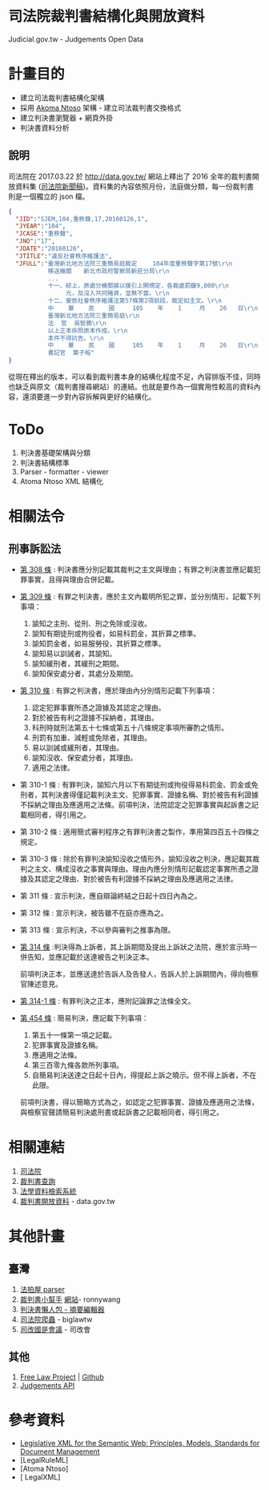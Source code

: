 # 司法院裁判書結構化與開放資料
Judicial.gov.tw - Judgements Open Data

# 計畫目的

- 建立司法裁判書結構化架構
- 採用 [Akoma Ntoso](http://www.akomantoso.org/) 架構 - 建立司法裁判書交換格式
- 建立判決書瀏覽器 + 網頁外掛
- 判決書資料分析

## 說明

司法院在 2017.03.22 於 http://data.gov.tw/ 網站上釋出了 2016 全年的裁判書開放資料集 ([司法院新聞稿](http://jirs.judicial.gov.tw/GNNWS/NNWSS002.asp?id=259695))。資料集的內容依照月份，法庭做分類，每一份裁判書則是一個獨立的 json 檔。

```json
{
  "JID":"SJEM,104,重秩聲,17,20160126,1",
  "JYEAR":"104",
  "JCASE":"重秩聲",
  "JNO":"17",
  "JDATE":"20160126",
  "JTITLE":"違反社會秩序維護法",
  "JFULL":"臺灣新北地方法院三重簡易庭裁定　　 104年度重秩聲字第17號\r\n
           移送機關　　新北市政府警察局新莊分局\r\n
           ...
           十一、綜上，原處分機關據以援引上開規定，各裁處罰鍰9,000\r\n
                元，及沒入共同賭資，並無不當。\r\n
           十二、爰依社會秩序維護法第57條第2項前段，裁定如主文。\r\n
           中    華    民    國     105    年    1     月    26   日\r\n
           臺灣新北地方法院三重簡易庭\r\n
           法  官  吳智勝\r\n
           以上正本係照原本作成。\r\n
           本件不得抗告。\r\n
           中    華    民    國     105    年    1     月    26   日\r\n
           書記官  葉子榕"           
}
```

從現在釋出的版本，可以看到裁判書本身的結構化程度不足，內容排版不佳，同時也缺乏與原文（裁判書搜尋網站）的連結。也就是要作為一個實用性較高的資料內容，還須要進一步對內容拆解與更好的結構化。

# ToDo
1. 判決書基礎架構與分類
2. 判決書結構標準
3. Parser - formatter - viewer
3. Atoma Ntoso XML 結構化

# 相關法令

## 刑事訴訟法
- [第 308 條](http://law.moj.gov.tw/LawClass/LawSingle.aspx?Pcode=C0010001&FLNO=308) : 判決書應分別記載其裁判之主文與理由；有罪之判決書並應記載犯罪事實，且得與理由合併記載。
- [第 309 條]((http://law.moj.gov.tw/LawClass/LawSingle.aspx?Pcode=C0010001&FLNO=309)) : 有罪之判決書，應於主文內載明所犯之罪，並分別情形，記載下列事項：
  1. 諭知之主刑、從刑、刑之免除或沒收。
  2. 諭知有期徒刑或拘役者，如易科罰金，其折算之標準。
  3. 諭知罰金者，如易服勞役，其折算之標準。
  4. 諭知易以訓誡者，其諭知。
  5. 諭知緩刑者，其緩刑之期間。
  6. 諭知保安處分者，其處分及期間。
- [第 310 條](http://law.moj.gov.tw/LawClass/LawSingle.aspx?Pcode=C0010001&FLNO=310) : 有罪之判決書，應於理由內分別情形記載下列事項：
  1. 認定犯罪事實所憑之證據及其認定之理由。
  2. 對於被告有利之證據不採納者，其理由。
  3. 科刑時就刑法第五十七條或第五十八條規定事項所審酌之情形。
  4. 刑罰有加重、減輕或免除者，其理由。
  5. 易以訓誡或緩刑者，其理由。
  6. 諭知沒收、保安處分者，其理由。
  7. 適用之法律。
- 第 310-1 條 : 有罪判決，諭知六月以下有期徒刑或拘役得易科罰金、罰金或免刑者，其判決書得僅記載判決主文、犯罪事實、證據名稱、對於被告有利證據不採納之理由及應適用之法條。前項判決，法院認定之犯罪事實與起訴書之記載相同者，得引用之。
- 第 310-2 條 : 適用簡式審判程序之有罪判決書之製作，準用第四百五十四條之規定。
- 第 310-3 條 : 除於有罪判決諭知沒收之情形外，諭知沒收之判決，應記載其裁判之主文、構成沒收之事實與理由。理由內應分別情形記載認定事實所憑之證據及其認定之理由、對於被告有利證據不採納之理由及應適用之法律。
- 第 311 條 : 宣示判決，應自辯論終結之日起十四日內為之。
- 第 312 條	: 宣示判決，被告雖不在庭亦應為之。
- 第 313 條	: 宣示判決，不以參與審判之推事為限。
- [第 314 條](http://law.moj.gov.tw/LawClass/LawSingle.aspx?Pcode=C0010001&FLNO=314)	:判決得為上訴者，其上訴期間及提出上訴狀之法院，應於宣示時一併告知，並應記載於送達被告之判決正本。
  
  前項判決正本，並應送達於告訴人及告發人，告訴人於上訴期間內，得向檢察官陳述意見。
- [第 314-1 條](http://law.moj.gov.tw/LawClass/LawSingle.aspx?Pcode=C0010001&FLNO=314-1) : 有罪判決之正本，應附記論罪之法條全文。
- [第 454 條](http://law.moj.gov.tw/LawClass/LawSingle.aspx?Pcode=C0010001&FLNO=454) : 簡易判決，應記載下列事項：
  1. 第五十一條第一項之記載。
  2. 犯罪事實及證據名稱。
  3. 應適用之法條。
  4. 第三百零九條各款所列事項。
  5. 自簡易判決送達之日起十日內，得提起上訴之曉示。但不得上訴者，不在此限。
  
  前項判決書，得以簡略方式為之，如認定之犯罪事實、證據及應適用之法條，與檢察官聲請簡易判決處刑書或起訴書之記載相同者，得引用之。

# 相關連結

1. [司法院](http://www.judicial.gov.tw/)
2. [裁判書查詢](http://jirs.judicial.gov.tw/FJUD/FJUDQRY01M_1.aspx)
3. [法學資料檢索系統](http://jirs.judicial.gov.tw/Index.htm)
4. [裁判書開放資料](http://data.gov.tw/wise_search?nodetype=metadataset&kw=%E8%A3%81%E5%88%A4%E6%9B%B8) - data.gov.tw


# 其他計畫

## 臺灣
1. [法拍屋 parser](https://github.com/shadowjohn/judicial)
2. [裁判書小幫手](https://github.com/ronnywang/judicial-easyer) [網站](http://judicial.ronny.tw/)- ronnywang
3. [判決書懶人包 - 摘要編輯器](https://github.com/ctiml/judicial-summary)
3. [司法院爬蟲](https://github.com/biglawtw/judicial_crawler) - biglawtw
4. [司改國是會議](https://github.com/JRF-tw/nationwide_judicial_reform_meeting) - 司改會

## 其他
1. [Free Law Project](https://free.law/) | [Github](https://github.com/freelawproject)
2. [Judgements API](https://github.com/openva/judgmental)

# 參考資料
- [Legislative XML for the Semantic Web: Principles, Models, Standards for Document Management](https://play.google.com/store/books/details/Giovanni_Sartor_Legislative_XML_for_the_Semantic_W?id=2yBVDmy-MCkC)
- [LegalRuleML]
- [Atoma Ntoso]
- [ LegalXML]
